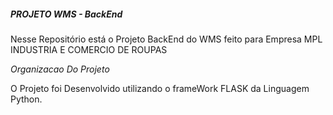 ##### *PROJETO WMS - BackEnd*
Nesse Repositório está o Projeto BackEnd do WMS feito para Empresa MPL INDUSTRIA E COMERCIO DE ROUPAS



*Organizacao Do Projeto*

O Projeto foi Desenvolvido utilizando o frameWork FLASK da Linguagem Python.
